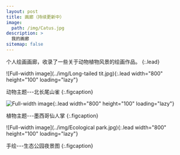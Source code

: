 ```yaml
---
layout: post
title: 画廊（持续更新中）
image: 
  path: /img/Catus.jpg
description: >
  我的画廊
sitemap: false
---
```


个人绘画画廊，收录了一些关于动物植物风景的绘画作品。
{:.lead}

![Full-width image](../img/Long-tailed tit.jpg){:.lead width="800" height="100" loading="lazy"}

动物主题---北长尾山雀
{:.figcaption}

![Full-width image](../img/Catus.jpg){:.lead width="800" height="100" loading="lazy"}

植物主题---墨西哥仙人掌
{:.figcaption}

![Full-width image](../img/Ecological park.jpg){:.lead width="800" height="100" loading="lazy"}

手绘---生态公园夜景图
{:.figcaption}
